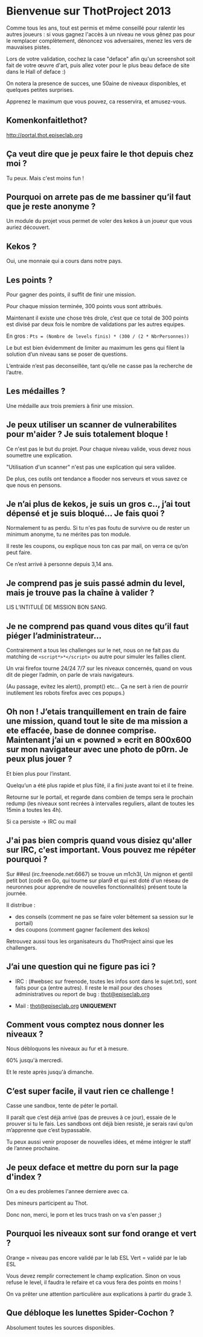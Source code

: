Bienvenue sur ThotProject 2013
==============================

Comme tous les ans, tout est permis et même conseillé pour ralentir les autres joueurs : si vous gagnez l'accès à un niveau ne vous gênez pas pour le remplacer complètement, dénoncez vos adversaires, menez les vers de mauvaises pistes.

Lors de votre validation, cochez la case "deface" afin qu'un screenshot soit fait de votre œuvre d'art, puis allez voter pour le plus beau deface de site dans le Hall of deface :)

On notera la presence de succes, une 50aine de niveaux disponibles, et quelques petites surprises.

Apprenez le maximum que vous pouvez, ca resservira, et amusez-vous.

Komenkonfaitlethot?
-------------------

http://portal.thot.episeclab.org

Ça veut dire que je peux faire le thot depuis chez moi ?
--------------------------------------------------------

Tu peux. Mais c'est moins fun !

Pourquoi on arrete pas de me bassiner qu’il faut que je reste anonyme ?
-----------------------------------------------------------------------

Un module du projet vous permet de voler des kekos à un joueur que vous auriez découvert.

Kekos ?
-------

Oui, une monnaie qui a cours dans notre pays.

Les points ?
------------

Pour gagner des points, il suffit de finir une mission.

Pour chaque mission terminée, 300 points vous sont attribués.

Maintenant il existe une chose très drole, c’est que ce total de 300 points est divisé par deux fois le nombre de validations par les autres equipes.

En gros : ```Pts = (Nombre de levels finis) * (300 / (2 * NbrPersonnes))```

Le but est bien évidemment de limiter au maximum les gens qui filent la solution d’un niveau sans se poser de questions.

L’entraide n’est pas deconseillée, tant qu’elle ne casse pas la recherche de l’autre.


Les médailles ?
---------------

Une médaille aux trois premiers à finir une mission.

Je peux utiliser un scanner de vulnerabilites pour m'aider ? Je suis totalement bloque !
----------------------------------------------------------------------------------------

Ce n'est pas le but du projet. Pour chaque niveau valide, vous devez nous soumettre une explication.

"Utilisation d'un scanner" n'est pas une explication qui sera validee.

De plus, ces outils ont tendance a flooder nos serveurs et vous savez ce que nous en pensons.


Je n’ai plus de kekos, je suis un gros c.., j’ai tout dépensé et je suis bloqué... Je fais quoi ?
-------------------------------------------------------------------------------------------------

Normalement tu as perdu. Si tu n'es pas foutu de survivre ou de rester un minimum anonyme, tu ne mérites pas ton module.

Il reste les coupons, ou explique nous ton cas par mail, on verra ce qu’on peut faire.

Ce n’est arrivé à personne depuis 3,14 ans.


Je comprend pas je suis passé admin du level, mais je trouve pas la chaîne à valider ?
--------------------------------------------------------------------------------------

  LIS L’INTITULÉ DE MISSION BON SANG.

Je ne comprend pas quand vous dites qu’il faut piéger l’administrateur...
-------------------------------------------------------------------------

Contrairement a tous les challenges sur le net, nous on ne fait pas du matching de ```<script*>*</script>``` ou autre pour simuler les failles client.

Un vrai firefox tourne 24/24 7/7 sur les niveaux concernés, quand on vous dit de pieger l’admin, on parle de vrais navigateurs.

(Au passage, evitez les alert(), prompt() etc... Ça ne sert à rien de pourrir inutilement les robots firefox avec ces popups.)

Oh non ! J’etais tranquillement en train de faire une mission, quand tout le site de ma mission a ete effacée, base de donnee comprise. Maintenant j’ai un « powned » ecrit en 800x600 sur mon navigateur avec une photo de p0rn. Je peux plus jouer ?
------------------------------------------------------------------------------------------------------------------------------------------------------------------------------------------------------------------------------------------------------

Et bien plus pour l’instant.

Quelqu’un a été plus rapide et plus fûté, il a fini juste avant toi et il te freine.

Retourne sur le portail, et regarde dans combien de temps sera le prochain redump (les niveaux sont recrées à intervalles reguliers, allant de toutes les 15min a toutes les 4h).

Si ca persiste -> IRC ou mail

J'ai pas bien compris quand vous disiez qu'aller sur IRC, c'est important. Vous pouvez me répéter pourquoi ?
------------------------------------------------------------------------------------------------------------

Sur ##esl (irc.freenode.net:6667) se trouve un m1ch3l,
Un mignon et gentil petit bot (codé en Go, qui tourne sur plan9 et qui est doté d'un réseau de neuronnes pour apprendre de nouvelles fonctionnalités) présent toute la journée.

Il distribue :

- des conseils (comment ne pas se faire voler bêtement sa session sur le portail)
- des coupons (comment gagner facilement des kekos)

Retrouvez aussi tous les organisateurs du ThotProject ainsi que les challengers.

J’ai une question qui ne figure pas ici ?
-----------------------------------------

- IRC :
(#websec sur freenode, toutes les infos sont dans le sujet.txt), sont faits pour ça (entre autres). Il reste le mail pour des choses administratives ou report de bug : thot@episeclab.org

- Mail : thot@episeclab.org __UNIQUEMENT__

Comment vous comptez nous donner les niveaux ?
----------------------------------------------

Nous débloquons les niveaux au fur et à mesure.

60% jusqu'à mercredi.

Et le reste après jusqu'à dimanche.

C’est super facile, il vaut rien ce challenge !
-----------------------------------------------

Casse une sandbox, tente de péter le portail.

Il paraît que c’est déjà arrivé (pas de preuves à ce jour), essaie de le prouver si tu le fais. Les sandboxs ont déjà bien resisté, je serais ravi qu’on m’apprenne que c’est bypassable.

Tu peux aussi venir proposer de nouvelles idées, et même intégrer le staff de l’annee prochaine.

Je peux deface et mettre du porn sur la page d'index ?
------------------------------------------------------

On a eu des problemes l'annee derniere avec ca.

Des mineurs participent au Thot.

Donc non, merci, le porn et les trucs trash on va s'en passer ;)

Pourquoi les niveaux sont sur fond orange et vert ?
---------------------------------------------------

Orange = niveau pas encore validé par le lab ESL
Vert = validé par le lab ESL

Vous devez remplir correctement le champ explication. Sinon on vous refuse le level, il faudra le refaire et ca vous fera des points en moins !

On va prêter une attention particulière aux explications à partir du grade 3.

Que débloque les lunettes Spider-Cochon ?
-----------------------------------------

Absolument toutes les sources disponibles.
